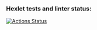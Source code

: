### Hexlet tests and linter status:
[![Actions Status](https://github.com/Aannddyy18/python-project-lvl3/workflows/hexlet-check/badge.svg)](https://github.com/Aannddyy18/python-project-lvl3/actions)